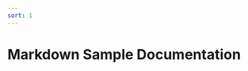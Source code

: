 ```yaml
---
sort: 1
---
```


# Markdown Sample Documentation

<!---
```
{% raw %}{% include list.liquid all=true %}{% endraw %}
```

{% include list.liquid all=true %}
-->
